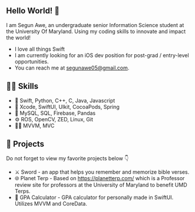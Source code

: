 ## Hello World! 👋
I am Segun Awe, an undergraduate senior Information Science student at the University Of Maryland. Using my coding skills to innovate and impact the world! 
- I love all things Swift
- I am currently looking for an iOS dev position for post-grad / entry-level opportunities.
- You can reach me at segunawe05@gmail.com.

## 👨‍💻 Skills 
- 📱 Swift, Python, C++, C, Java, Javascript
- 🔨 Xcode, SwiftUI, UIkit, CocoaPods, Spring
- 📅 MySQL, SQL, Firebase, Pandas
- ⚙️ ROS, OpenCV, ZED, Linux, Git
- 👷‍♂️ MVVM, MVC

## 🧠 Projects
Do not forget to view my favorite projects below 👇
- ⚔️ Sword - an app that helps you remember and memorize bible verses.
- 🌐 Planet Terp - Based on https://planetterp.com/ which is a Professor review site for professors at the University of Maryland to benefit UMD Terps.
- 📱 GPA Calculator - GPA calculator for personally made in SwiftUI. Utilizes MVVM and CoreData.

<!---
SegunAwe05/SegunAwe05 is a ✨ special ✨ repository because its `README.md` (this file) appears on your GitHub profile.
You can click the Preview link to take a look at your changes.
--->
